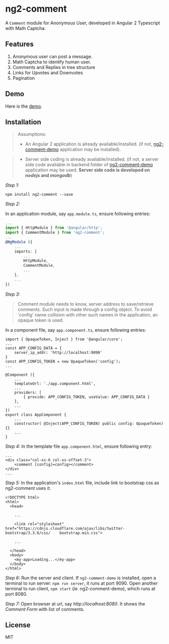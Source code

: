 # ng2-comment 
A `Comment` module for Anonymous User, developed in Angular 2 Typescript with Math Captcha. 

## Features
1. Anonymous user can post a message.
2. Math Captcha to identify human user.
3. Comments and Replies in tree structure
4. Links for Upvotes and Downvotes
5. Pagination

## Demo

Here is the [demo](http://eastgate.in/ng2-comment-demo).

## Installation

>Assumptions:
>* An Angular 2 application is already available/installed.  (if not, [ng2-comment-demo](https://github.com/mohankumaranna/ng2-comment-demo) application may be installed).

>* Server side coding is already available/installed. (if not, a server side code available in backend folder of [ng2-comment-demo](https://github.com/mohankumaranna/ng2-comment-demo) application may be used.  **Server side code is developed on _nodejs_ and _mongodb_**)

_Step 1:_

`npm install ng2-comment --save`

_Step 2:_

In an application module, say `app.module.ts`, ensure following entries:  
```typescript
...  
import { HttpModule } from '@angular/http';  
import { CommentModule } from 'ng2-comment';  
...  
@NgModule ({  
	...  
	imports: [  
		...  
		HttpModule,
		CommentModule,  
		...  
	],  
	...  
})  
```


_Step 3:_
>Comment module needs to know, server address to save/retrieve comments.  Such input is made through a config object.  To avoid 'config' name collision with other such names in the application, an opaque token is used.

In a component file, say `app.component.ts`, ensure following entries:  
  
```  
import { OpaqueToken, Inject } from '@angular/core';  
...  
const APP_CONFIG_DATA = {  
	server_ip_addr: 'http://localhost:9090'  
}  
const APP_CONFIG_TOKEN = new OpaqueToken('config');  
...  
  
@Component ({  
	...  
	templateUrl: './app.component.html',  
	...  
	providers: [  
		{ provide: APP_CONFIG_TOKEN, useValue: APP_CONFIG_DATA }  
	],  
	...  
})  
export class AppComponent {  
	...  
	constructor( @Inject(APP_CONFIG_TOKEN) public config: OpaqueToken) {}  
	...  
}  
```
  
  
_Step 4:_
In the template file `app.component.html`, ensure following entry:  
  
```  
...  
<div class="col-xs-6 col-xs-offset-3">  
	<comment [config]=config></comment>  
</div>  
...      
```  
  
  
_Step 5:_
In the application's `index.html` file, include link to bootstrap css as ng2-comment uses it.  
  
```
<!DOCTYPE html>  
<html>  
  <head>  

	...  
  
	<link rel="stylesheet" href="https://cdnjs.cloudflare.com/ajax/libs/twitter-bootstrap/3.3.6/css/	bootstrap.min.css">  
  
	...  
  
  </head>  
  <body>  
    <my-app>Loading...</my-app>  
  </body>  
</html>  
```
  

_Step 6:_
Run the server and client.  If `ng2-comment-demo` is installed, open a terminal to run server: `npm run server`, it runs at port 9090. Open another terminal to run client, `npm start` (ie. ng2-comment-demo), which runs at port 8080.

_Step 7:_
Open browser at url, say _http://localhost:8080_.  It shows the _Comment Form_ with list of comments.



## License
MIT
